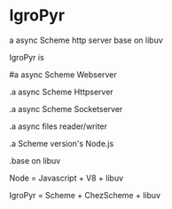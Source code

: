 # IgroPyr
a async Scheme http server base on libuv


IgroPyr is

#a async Scheme Webserver

.a async Scheme Httpserver

.a async Scheme Socketserver

.a async files reader/writer

.a Scheme version's Node.js


.base on libuv


Node = Javascript + V8 + libuv

IgroPyr = Scheme + ChezScheme + libuv
